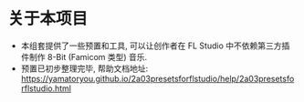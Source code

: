 # 关于本项目  
* 本组套提供了一些预置和工具, 可以让创作者在 FL Studio 中不依赖第三方插件制作 8-Bit (Famicom 类型) 音乐.  
* 预置已初步整理完毕, 帮助文档地址: https://yamatoryou.github.io/2a03presetsforflstudio/help/2a03presetsforflstudio.html  
